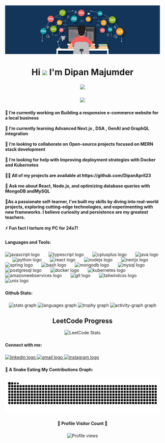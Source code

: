 ![logo](https://github.com/DipanApril23/DipanApril23/blob/main/GitBanner.jpg)
<h1 align="center">Hi <img src="https://media.giphy.com/media/hvRJCLFzcasrR4ia7z/giphy.gif" width="28"> I'm Dipan Majumder</h1>

###

<p align="center">
<a href="https://github.com/DipanApril23/DipanApril23"><img src="https://readme-typing-svg.herokuapp.com/?lines=Learning%20Full-Stack%20Web%20Development;A%20Self%20Taught%20Developer;A%20Quick%20Learner;An%20Aspiring%20Competitive%20Coder%20😶&font=Fira%20Code&center=true&width=500&height=45&color=00FFFF&vCenter=true&size=23"></a>
</p>


###

<div align="center">
  <img height="270" src="https://cdn.dribbble.com/users/2131993/screenshots/4948736/media/45dceb640723d72436c427add7966cf8.gif"  />
</div>

###

<h4 align="left">🔭 I’m currently working on Building a responsive e-commerce website for a local business<br><br>🌱 I’m currently learning Advanced Next.js , DSA , GenAI and GraphQL integration<br><br>👯 I’m looking to collaborate on Open-source projects focused on MERN stack development<br><br>🤝 I’m looking for help with Improving deployment strategies with Docker and Kubernetes<br><br>👨‍💻 All of my projects are available at https://github.com/DipanApril23<br><br>💬 Ask me about React, Node.js, and optimizing database queries with MongoDB andMySQL<br><br>📖As a passionate self-learner, I’ve built my skills by diving into real-world projects, exploring cutting-edge technologies, and experimenting with new frameworks. I believe curiosity and persistence are my greatest teachers.<br><br>⚡ Fun fact I torture my PC for 24x7!</h4>

###

<h4 align="left">Languages and Tools:</h4>

###

<div align="left">
  <img src="https://cdn.jsdelivr.net/gh/devicons/devicon/icons/javascript/javascript-original.svg" height="40" alt="javascript logo"  />
  <img width="20" />
  <img src="https://cdn.jsdelivr.net/gh/devicons/devicon/icons/typescript/typescript-original.svg" height="40" alt="typescript logo"  />
  <img width="20" />
  <img src="https://cdn.jsdelivr.net/gh/devicons/devicon/icons/cplusplus/cplusplus-original.svg" height="40" alt="cplusplus logo"  />
  <img width="20" />
  <img src="https://cdn.jsdelivr.net/gh/devicons/devicon/icons/java/java-original.svg" height="40" alt="java logo"  />
  <img width="20" />
  <img src="https://cdn.jsdelivr.net/gh/devicons/devicon/icons/python/python-original.svg" height="40" alt="python logo"  />
  <img width="20" />
  <img src="https://cdn.jsdelivr.net/gh/devicons/devicon/icons/react/react-original.svg" height="40" alt="react logo"  />
  <img width="20" />
  <img src="https://cdn.jsdelivr.net/gh/devicons/devicon/icons/nodejs/nodejs-original.svg" height="40" alt="nodejs logo"  />
  <img width="20" />
  <img src="https://cdn.jsdelivr.net/gh/devicons/devicon/icons/nextjs/nextjs-original.svg" height="40" alt="nextjs logo"  />
  <img width="20" />
  <img src="https://cdn.jsdelivr.net/gh/devicons/devicon/icons/spring/spring-original.svg" height="40" alt="spring logo"  />
  <img width="20" />
  <img src="https://cdn.jsdelivr.net/gh/devicons/devicon/icons/bash/bash-original.svg" height="40" alt="bash logo"  />
  <img width="20" />
  <img src="https://cdn.jsdelivr.net/gh/devicons/devicon/icons/mongodb/mongodb-original.svg" height="40" alt="mongodb logo"  />
  <img width="20" />
  <img src="https://cdn.jsdelivr.net/gh/devicons/devicon/icons/mysql/mysql-original.svg" height="40" alt="mysql logo"  />
  <img width="20" />
  <img src="https://cdn.jsdelivr.net/gh/devicons/devicon/icons/postgresql/postgresql-original.svg" height="40" alt="postgresql logo"  />
  <img width="20" />
  <img src="https://cdn.jsdelivr.net/gh/devicons/devicon/icons/docker/docker-original.svg" height="40" alt="docker logo"  />
  <img width="20" />
  <img src="https://cdn.jsdelivr.net/gh/devicons/devicon/icons/kubernetes/kubernetes-plain.svg" height="40" alt="kubernetes logo"  />
  <img width="20" />
  <img src="https://cdn.jsdelivr.net/gh/devicons/devicon/icons/amazonwebservices/amazonwebservices-line-wordmark.svg" height="40" alt="amazonwebservices logo"  />
  <img width="20" />
  <img src="https://cdn.jsdelivr.net/gh/devicons/devicon/icons/git/git-original.svg" height="40" alt="git logo"  />
  <img width="20" />
  <img src="https://cdn.jsdelivr.net/gh/devicons/devicon/icons/tailwindcss/tailwindcss-original-wordmark.svg" height="40" alt="tailwindcss logo"  />
  <img width="20" />
  <img src="https://cdn.jsdelivr.net/gh/devicons/devicon/icons/unix/unix-original.svg" height="40" alt="unix logo"  />
</div>

###

<h4 align="left">Github Stats:</h4>

###

<div align="center">
  <img src="https://github-readme-stats.vercel.app/api?username=DipanApril23&hide_title=false&hide_rank=false&show_icons=true&include_all_commits=true&count_private=true&disable_animations=false&theme=dracula&locale=en&hide_border=false&order=1" height="150" alt="stats graph"  />
  <img src="https://github-readme-stats.vercel.app/api/top-langs?username=DipanApril23&locale=en&hide_title=false&layout=compact&card_width=320&langs_count=5&theme=dracula&hide_border=false&order=2" height="150" alt="languages graph"  />
  <img src="https://github-profile-trophy.vercel.app?username=DipanApril23&theme=dracula&column=-1&row=1&margin-w=8&margin-h=8&no-bg=false&no-frame=false&order=4" height="150" alt="trophy graph"  />
  <img src="https://github-readme-activity-graph.vercel.app/graph?username=DipanApril23&radius=16&theme=react&area=true&order=5" height="300" alt="activity-graph graph"  />
</div>

###

<div align="center">
  <h2>LeetCode Progress</h2>
  <img src="https://leetcard.jacoblin.cool/DipanApril23?border=0&radius=20" alt="LeetCode Stats">
</div>

###

<h4 align="left">Connect with me:</h4>

###

<div align="left">
  <a href="https://www.linkedin.com/in/dipan-majumder-a62760301/" target="_blank">
    <img src="https://raw.githubusercontent.com/maurodesouza/profile-readme-generator/master/src/assets/icons/social/linkedin/default.svg" width="52" height="40" alt="linkedin logo"  />
  </a>
  <a href="mailto:dipanmajumder55@gmail.com" target="_blank">
    <img src="https://raw.githubusercontent.com/maurodesouza/profile-readme-generator/master/src/assets/icons/social/gmail/default.svg" width="52" height="40" alt="gmail logo"  />
  </a>
  <a href="https://www.instagram.com/invites/contact/?i=1crckgsa64syn&utm_content=ob1jpla" target="_blank">
    <img src="https://raw.githubusercontent.com/maurodesouza/profile-readme-generator/master/src/assets/icons/social/instagram/default.svg" width="52" height="40" alt="instagram logo"  />
  </a>
</div>

###

<h4 align="left">🐍 A Snake Eating My Contributions Graph:</h4>

###

<img src="https://raw.githubusercontent.com/DipanApril23/DipanApril23/output/snake.svg" alt="Snake animation" />

###

<h4 align="center">📍 Profile Visitor Count 📍</h4>

###

<div align="center">
  <img src="https://komarev.com/ghpvc/?username=DipanApril23&abbreviated=true&base=1000&style=plastic&color=red" alt="Profile views"/>
</div>

###
